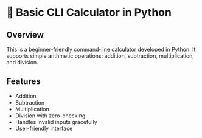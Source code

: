 # 🧮 Basic CLI Calculator in Python

## Overview
This is a beginner-friendly command-line calculator developed in Python. It supports simple arithmetic operations: addition, subtraction, multiplication, and division.

## Features
- Addition
- Subtraction
- Multiplication
- Division with zero-checking
- Handles invalid inputs gracefully
- User-friendly interface



